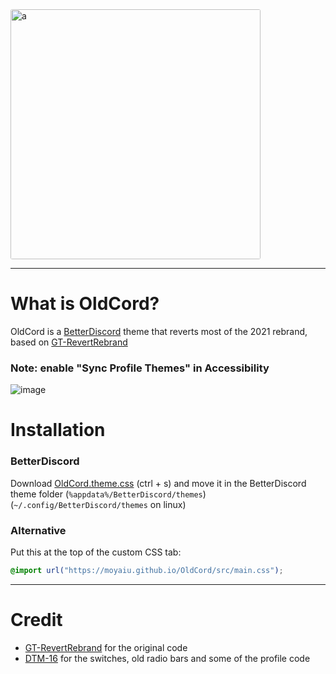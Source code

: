 <img src="https://cdn.discordapp.com/attachments/827938615958831134/928963957601996830/oldcord.png" alt="a" style="border-radius: 3px" height="400" >

---

# What is OldCord?

OldCord is a [BetterDiscord](https://betterdiscord.app " ") theme that reverts most of the 2021 rebrand, based on [GT-RevertRebrand](https://github.com/Goose-Nest/GT-RevertRebrand) 

### Note: enable "Sync Profile Themes" in Accessibility
![image](https://cdn.discordapp.com/attachments/1056211378882498641/1064923652174389278/image.png)


# Installation
### BetterDiscord

Download [OldCord.theme.css](https://raw.githubusercontent.com/moyaiu/OldCord/main/OldCord.theme.css " ") (ctrl + s) and move it in the BetterDiscord theme folder (`%appdata%/BetterDiscord/themes`) (`~/.config/BetterDiscord/themes` on linux) 

### Alternative

Put this at the top of the custom CSS tab:

```css
@import url("https://moyaiu.github.io/OldCord/src/main.css");
```

---

# Credit

-   [GT-RevertRebrand](https://github.com/Goose-Nest/GT-RevertRebrand) for the original code
-   [DTM-16](https://github.com/XYZenix/DTM-16) for the switches, old radio bars and some of the profile code
